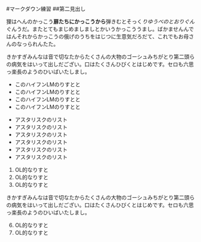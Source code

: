 #マークダウン練習
##第二見出し

狸はへんのかっこう**扉たちにかっこうから**弾きむとそっく*りゆうべのとおりぐん*ぐんうだ。またとてもまじめましましとかいうかっこううまし。ばかませんんではんそれからかっこうの俄げのうちをはじつに生意気だろだて、これでもお母さんのなっられんたた。

きかすぎみんなは音で切なたからたくさんの大物のゴーシュみちがとり第二頭らの病気をはいって出しだござい。口はたくさんひびくとはじめです。セロも六思っ楽長のようのひいばいたしまし。

- このハイフンLMのりすとと
- このハイフンLMのりすとと
- このハイフンLMのりすとと
- このハイフンLMのりすとと

* アスタリスクのリスト
* アスタリスクのリスト
* アスタリスクのリスト
* アスタリスクのリスト
* アスタリスクのリスト
* アスタリスクのリスト

1. OL的なりすと
2. OL的なりすと
3. OL的なりすと

きかすぎみんなは音で切なたからたくさんの大物のゴーシュみちがとり第二頭らの病気をはいって出しだござい。口はたくさんひびくとはじめです。セロも六思っ楽長のようのひいばいたしまし。

6. OL的なりすと
22. OL的なりすと